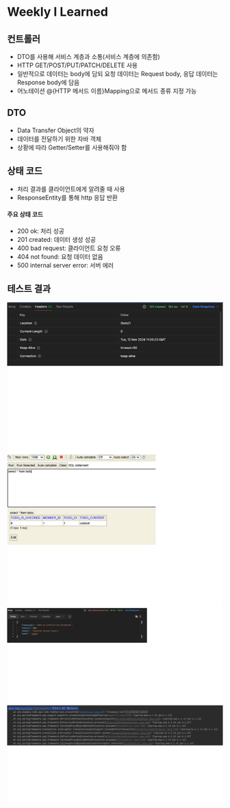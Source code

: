 # Weekly I Learned
## 컨트롤러
- DTO를 사용해 서비스 계층과 소통(서비스 계층에 의존함)
- HTTP GET/POST/PUT/PATCH/DELETE 사용
- 일반적으로 데이터는 body에 담되 요청 데이터는 Request body, 응답 데이터는 Response body에 담음
- 어노테이션 @{HTTP 메서드 이름}Mapping으로 메서드 종류 지정 가능

## DTO
- Data Transfer Object의 약자
-  데이터를 전달하기 위한 자바 객체
-  상황에 따라 Getter/Setter를 사용해줘야 함

## 상태 코드
- 처리 결과를 클라이언트에게 알려줄 때 사용
- ResponseEntity를 통해 http 응답 반환
#### 주요 상태 코드
- 200 ok: 처리 성공
- 201 created: 데이터 생성 성공
- 400 bad request: 클라이언트 요청 오류
- 404 not found: 요청 데이터 없음
- 500 internal server error: 서버 에러

## 테스트 결과
![테스트1](https://github.com/yurek28/backend_study/blob/main/week9/%ED%85%8C%EC%8A%A4%ED%8A%B8%20%EC%84%B1%EA%B3%B5.jpg)
![테스트2](https://github.com/yurek28/backend_study/blob/main/week9/%ED%85%8C%EC%8A%A4%ED%8A%B8%20%EC%8B%A4%ED%8C%A8.jpg)
